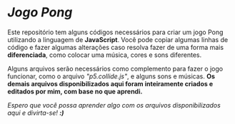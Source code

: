 # _Jogo Pong_
Este repositório tem alguns códigos necessários para criar um jogo Pong utilizando a linguagem
de **JavaScript**.
Você pode copiar algumas linhas de código e fazer algumas alterações caso resolva fazer de uma
forma mais **diferenciada**, como colocar uma música, cores e sons diferentes.

Alguns arquivos serão necessários como complemento para fazer o jogo funcionar, como o arquivo
_"p5.collide.js"_, e alguns sons e músicas.
 **Os demais arquivos disponibilizados aqui foram inteiramente criados e editados por mim, com base no que aprendi.**

_Espero que você possa aprender algo com os arquivos disponibilizados aqui e divirta-se! **:)**_
